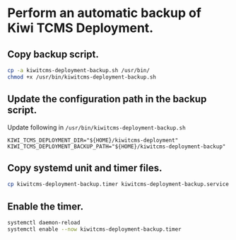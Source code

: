 # Perform an automatic backup of Kiwi TCMS Deployment.

## Copy backup script.
```bash
cp -a kiwitcms-deployment-backup.sh /usr/bin/
chmod +x /usr/bin/kiwitcms-deployment-backup.sh
```

## Update the configuration path in the backup script.
Update following in `/usr/bin/kiwitcms-deployment-backup.sh`
```
KIWI_TCMS_DEPLOYMENT_DIR="${HOME}/kiwitcms-deployment"
KIWI_TCMS_DEPLOYMENT_BACKUP_PATH="${HOME}/kiwitcms-deployment-backup"
```

## Copy systemd unit and timer files.
```bash
cp kiwitcms-deployment-backup.timer kiwitcms-deployment-backup.service /etc/systemd/system/
```

## Enable the timer.
```bash
systemctl daemon-reload
systemctl enable --now kiwitcms-deployment-backup.timer
```